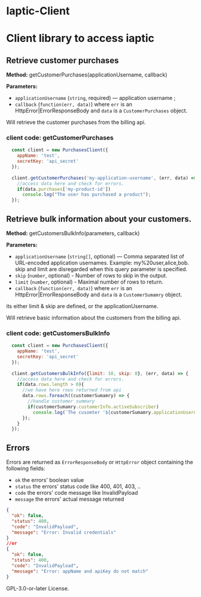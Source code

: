# Iaptic-Client

# Client library to access iaptic

## Retrieve customer purchases

**Method:** getCustomerPurchases(applicationUsername, callback)

**Parameters:**

  - `applicationUsername` (`string`, required) — application username ;
  - `callback` (`function(err, data)`) where `err` is an HttpError|ErrorResponseBody and `data` is a `CustomerPurchases` object.

Will retrieve the customer purchases from the billing api.

### client code: getCustomerPurchases


``` js
  const client = new PurchasesClient({
    appName: 'test',
    secretKey: 'api_secret'
  });
  
  client.getCustomerPurchases('my-application-username', (err, data) => {
    //access data here and check for errors.
    if(data.purchases['my-product-id'])
      console.log("The user has purchased a product");
  });
```


## Retrieve bulk information about your customers.

**Method:** getCustomersBulkInfo(parameters, callback)

**Parameters:**

  - `applicationUsername` (`string[]`, optional) — Comma separated list of URL-encoded application usernames.
Example: my%20user,alice,bob.
skip and limit are disregarded when this query parameter is specified.
  - `skip` (`number`, optional) - Number of rows to skip in the output.
  - `limit` (`number`, optional) - Maximal number of rows to return.
  - `callback` (`function(err, data)`) where `err` is an HttpError|ErrorResponseBody and `data` is a `CustomerSumamry` object.

its either limit & skip are defined, or the applicationUsername.

Will retrieve basic information about the customers from the billing api.

### client code: getCustomersBulkInfo


``` js
  const client = new PurchasesClient({
    appName: 'test',
    secretKey: 'api_secret'
  });
  
  client.getCustomersBulkInfo({limit: 10, skip: 0}, (err, data) => {
    //access data here and check for errors.
    if(data.rows.length > 0){
      //we have here rows returned from api
      data.rows.foreach((customerSumamry) => {
        //handle customer summary 
        if(customerSumamry.customerInfo.activeSubscriber)
          console.log(`The cusomter '${customerSumamry.applicationUsername}' is an active subscriber`);
      });
    }
  });
```

## Errors

Errors are returned as `ErrorResponseBody` or `HttpError` object containing the following fields:
- `ok` the errors' boolean value
- `status` the errors' status code like 400, 401, 403, ..
- `code` the errors' code message like InvalidPayload
- `message` the errors' actual message returned

```json
{
  "ok": false,
  "status": 400,
  "code": "InvalidPayload",
  "message": "Error: Invalid credentials"
}
//or
{
  "ok": false,
  "status": 400,
  "code": "InvalidPayload",
  "message": "Error: appName and apiKey do not match"
}
```

GPL-3.0-or-later License.
